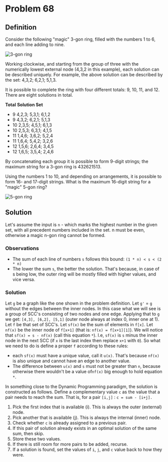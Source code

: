 # Problem 68

## Definition
Consider the following "magic" 3-gon ring, filled with the numbers 1 to 6, and each line adding to nine.

![3-gon ring](https://projecteuler.net/project/images/p068_1.png)

Working clockwise, and starting from the group of three with the numerically lowest external node (4,3,2 in this example), each solution can be described uniquely. For example, the above solution can be described by the set: 4,3,2; 6,2,1; 5,1,3.

It is possible to complete the ring with four different totals: 9, 10, 11, and 12. There are eight solutions in total.

**Total**	     **Solution Set**
- 9	        4,2,3; 5,3,1; 6,1,2
- 9	        4,3,2; 6,2,1; 5,1,3
- 10        2,3,5; 4,5,1; 6,1,3
- 10        2,5,3; 6,3,1; 4,1,5
- 11        1,4,6; 3,6,2; 5,2,4
- 11        1,6,4; 5,4,2; 3,2,6
- 12        1,5,6; 2,6,4; 3,4,5
- 12        1,6,5; 3,5,4; 2,4,6

By concatenating each group it is possible to form 9-digit strings; the maximum string for a 3-gon ring is 432621513.

Using the numbers 1 to 10, and depending on arrangements, it is possible to form 16- and 17-digit strings. What is the maximum 16-digit string for a "magic" 5-gon ring?

![5-gon ring](https://projecteuler.net/project/images/p068_2.png)

## Solution
Let's assume the input is `n` - which marks the highest number in the given set, with all precedent numbers included in the set. n must be even, otherwise a magic n-gon ring cannot be formed.

### Observations
- The sum of each line of numbers `s` follows this bound: `(1 * n) < s < (2 * n)`
- The lower the sum `s`, the better the solution. That's because, in case of s being low, the outer ring will be mostly filled with higher values, and vice versa.

### Solution
Let `g` be a graph like the one shown in the problem definition. Let `g'` = `g` without the edges between the inner nodes. In this case what we will see is a group of SCC's consisting of two nodes and one edge. Applying that to `g` we get: `[4,3], [6,2], [5,1]` (outer node always at index 0, inner one at 1).
Let `f` be that set of SCC's. Let `sf(x)` be the sum of elements in `f[x]`. Let `nf(x)` be the inner node of `f[x+1]` (that is: `nf(x) = f[x+1][1]`).
We will notice that `sf(x) = s - nf(x)` (call this equation `*`). I.e, `sf(x)` is `s` minus the inner node in the next SCC (if `x` is the last index then replace `x+1` with `0`).
So what we need to do is define a proper `f` according to these rules:
- each `sf(x)` must have a unique value, call it `u(x)`. That's because `nf(x)` is also unique and cannot have an edge to another value.
- The difference between `u(x)` and `s` must not be greater than `n`, because otherwise there wouldn't be a value of`nf(x)` big enough to hold equation `*`.

In something close to the Dynamic Programming paradigm, the solution is constructed as follows. Define a complementary value `c` as the value that a pair needs to reach the sum. That is, for a pair `[i,j]` : `c = sum - [i+j].`
1. Pick the first index that is available (i). This is always the outer (external) node.
2. Pick another that is available (j). This is always the internal (inner) node.
3. Check whether `c` is already assigned to a previous pair.
4. If this pair of solution already exists in an optimal solution of the same sum, then skip.
5. Store these two values.
6. If there is still room for more pairs to be added, recurse.
7. If a solution is found, set the values of `i`, `j`, and `c` value back to how they were.